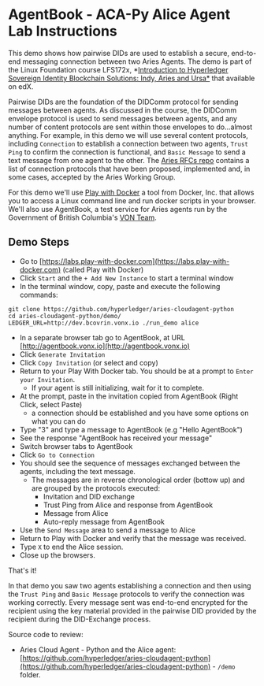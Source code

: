 # AgentBook - ACA-Py Alice Agent Lab Instructions

This demo shows how pairwise DIDs are used to establish a secure, end-to-end messaging
connection between two Aries Agents. The demo is part of the Linux Foundation 
course LFS172x, *[Introduction to Hyperledger Sovereign Identity Blockchain Solutions: Indy, Aries and Ursa*](https://www.edx.org/course/introduction-to-hyperledger-sovereign-identity-blockchain-solutions-indy-aries-and-ursa) that
available on edX.

Pairwise DIDs are the foundation of the DIDComm
protocol for sending messages between agents. As discussed in the course, the 
DIDComm envelope protocol is used to send messages between agents, and any number of
content protocols are sent within those envelopes to do...almost anything. For
example, in this demo we will use several content protocols, including `Connection` to 
establish a connection between two agents, `Trust Ping` to confirm the
connection is functional, and `Basic Message` to send a text message from one agent
to the other. The [Aries RFCs repo](https://github.com/hyperledger/aries-rfcs/) contains
a list of connection protocols that have been proposed, implemented and, in some cases,
accepted by the Aries Working Group.

For this demo we'll use [Play with Docker](https://labs.play-with-docker.com) a tool from Docker, Inc. that allows you to access a Linux command line and run docker scripts in your browser. We'll also use AgentBook, a test service for Aries agents run by the Government of British Columbia's [VON Team](https://vonx.io).

## Demo Steps

- Go to [https://labs.play-with-docker.com](https://labs.play-with-docker.com) (called Play with Docker)
- Click `Start` and the `+ Add New Instance` to start a terminal window
- In the terminal window, copy, paste and execute the following commands:

```
git clone https://github.com/hyperledger/aries-cloudagent-python
cd aries-cloudagent-python/demo/
LEDGER_URL=http://dev.bcovrin.vonx.io ./run_demo alice
```

- In a separate browser tab go to AgentBook, at URL [http://agentbook.vonx.io](http://agentbook.vonx.io)
- Click `Generate Invitation`
- Click `Copy Invitation` (or select and copy)
- Return to your Play With Docker tab. You should be at a prompt to `Enter your Invitation`.
  - If your agent is still initializing, wait for it to complete.
- At the prompt, paste in the invitation copied from AgentBook (Right Click, select Paste)
  - a connection should be established and you have some options on what you can do
- Type "3" and type a message to AgentBook (e.g "Hello AgentBook")
- See the response "AgentBook has received your message"
- Switch browser tabs to AgentBook
- Click `Go to Connection`
- You should see the sequence of messages exchanged between the agents, including the text message.
  - The messages are in reverse chronological order (bottow up) and are grouped by the protocols executed:
    - Invitation and DID exchange
    - Trust Ping from Alice and response from AgentBook
    - Message from Alice 
    - Auto-reply message from AgentBook
- Use the `Send Message` area to send a message to Alice
- Return to Play with Docker and verify that the message was received.
- Type `X` to end the Alice session.
- Close up the browsers.

That's it!

In that demo you saw two agents establishing a connection and then using the `Trust Ping` and `Basic Message` protocols to verify the connection was working correctly. Every message sent was end-to-end encrypted for the recipient using the key material provided in the pairwise DID provided by the recipient during the DID-Exchange process.

Source code to review:

- Aries Cloud Agent - Python and the Alice agent: [https://github.com/hyperledger/aries-cloudagent-python](https://github.com/hyperledger/aries-cloudagent-python) - `/demo` folder.